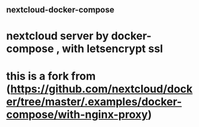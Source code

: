 ## nextcloud-docker-compose
# nextcloud server by docker-compose , with letsencrypt ssl
# this is a fork from (https://github.com/nextcloud/docker/tree/master/.examples/docker-compose/with-nginx-proxy)
